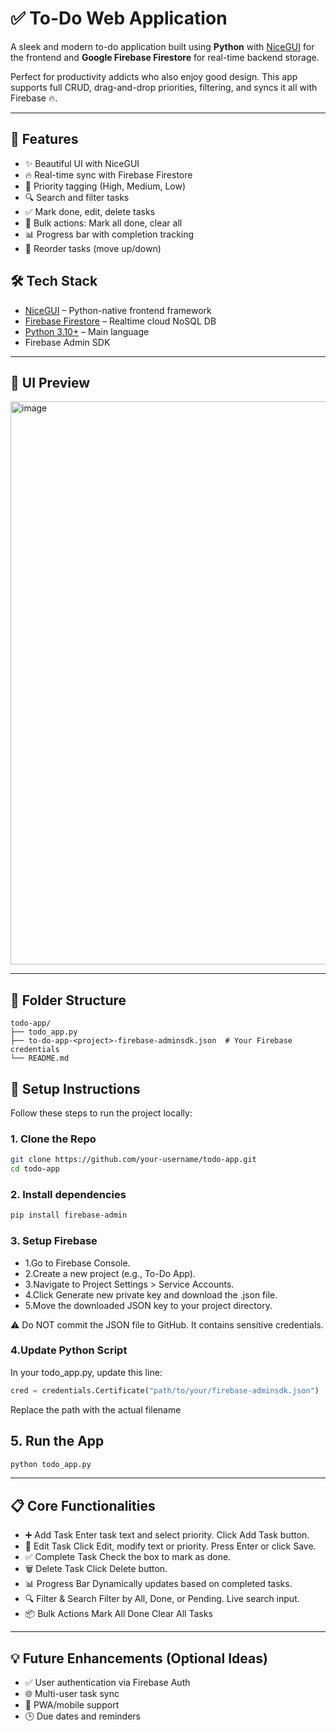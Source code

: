 # ✅ To-Do Web Application

A sleek and modern to-do application built using **Python** with [NiceGUI](https://nicegui.io/) for the frontend and **Google Firebase Firestore** for real-time backend storage.

Perfect for productivity addicts who also enjoy good design. This app supports full CRUD, drag-and-drop priorities, filtering, and syncs it all with Firebase 🔥.

---

## 🚀 Features

- ✨ Beautiful UI with NiceGUI
- 🔥 Real-time sync with Firebase Firestore
- 📌 Priority tagging (High, Medium, Low)
- 🔍 Search and filter tasks
- ✅ Mark done, edit, delete tasks
- 🧹 Bulk actions: Mark all done, clear all
- 📊 Progress bar with completion tracking
- 🔄 Reorder tasks (move up/down)

## 🛠️ Tech Stack

- [NiceGUI](https://nicegui.io/) – Python-native frontend framework
- [Firebase Firestore](https://firebase.google.com/docs/firestore) – Realtime cloud NoSQL DB
- [Python 3.10+](https://www.python.org/) – Main language
- Firebase Admin SDK

---
## 📸 UI Preview
<img width="1085" height="901" alt="image" src="https://github.com/user-attachments/assets/d6c5bb74-c4e0-473f-85d5-7cb3fdcfa012" />

---
## 📁 Folder Structure
```pgsql
todo-app/
├── todo_app.py
├── to-do-app-<project>-firebase-adminsdk.json  # Your Firebase credentials
└── README.md
```

## 🔌 Setup Instructions

Follow these steps to run the project locally:

### 1. Clone the Repo

```bash
git clone https://github.com/your-username/todo-app.git
cd todo-app
```
### 2. Install dependencies

```bash
pip install firebase-admin

```
### 3. Setup Firebase
- 1.Go to Firebase Console.
- 2.Create a new project (e.g., To-Do App).
- 3.Navigate to Project Settings > Service Accounts.
- 4.Click Generate new private key and download the .json file.
- 5.Move the downloaded JSON key to your project directory.

⚠️ Do NOT commit the JSON file to GitHub. It contains sensitive credentials.

### 4.Update Python Script
In your todo_app.py, update this line:
```python
cred = credentials.Certificate("path/to/your/firebase-adminsdk.json")
```
Replace the path with the actual filename

## 5. Run the App
```bash
python todo_app.py
```

---
## 📋 Core Functionalities
- ➕ Add Task
Enter task text and select priority.
Click Add Task button.
- 🔄 Edit Task
Click Edit, modify text or priority.
Press Enter or click Save.
- ✅ Complete Task
Check the box to mark as done.
- 🗑️ Delete Task
Click Delete button.
- 📊 Progress Bar
Dynamically updates based on completed tasks.
- 🔍 Filter & Search
Filter by All, Done, or Pending.
Live search input.
- 📦 Bulk Actions
Mark All Done
Clear All Tasks
---
## 💡 Future Enhancements (Optional Ideas)
- ✅ User authentication via Firebase Auth
- 🌐 Multi-user task sync
- 📱 PWA/mobile support
- 🕒 Due dates and reminders
